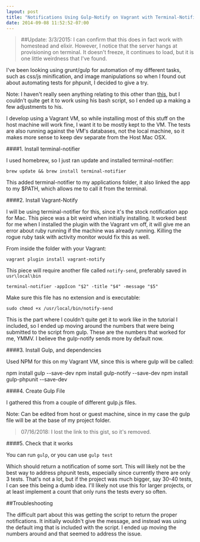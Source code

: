 ```yaml
---
layout: post
title: "Notifications Using Gulp-Notify on Vagrant with Terminal-Notifier"
date: 2014-09-08 11:52:52-07:00
---
```


> ##Update: 3/3/2015:
> I can confirm that this does in fact work with homestead and elixir. However, I notice that the server hangs at provisioning on terminal. It doesn't freeze, it continues to load, but it is one little weirdness that I've found.

I've been looking using grunt/gulp for automation of my different tasks, such as css/js minification, and image manipulations so when I found out about automating tests for phpunit, I decided to give a try.

Note: I haven't really seen anything relating to this other than [this](http://jpbetley.com/vagrant-gulp-notifications/), but I couldn't quite get it to work using his bash script, so I ended up a making a few adjustments to his.

I develop using a Vagrant VM, so while installing most of this stuff on the host machine will work fine, I want it to be mostly kept to the VM. The tests are also running against the VM's databases, not the local machine, so it makes more sense to keep dev separate from the Host Mac OSX.

####1. Install terminal-notifier

I used homebrew, so I just ran update and installed terminal-notifier:

    brew update && brew install terminal-notifier

This added terminal-notifier to my applications folder, it also linked the app to my $PATH, which allows me to call it from the terminal.

####2. Install Vagrant-Notify

I will be using terminal-notifier for this, since it's the stock notification app for Mac. This piece was a bit weird when initially installing. It worked best for me when I installed the plugin with the Vagrant vm off, it will give me an error about ruby running if the machine was already running. Killing the rogue ruby task with activity monitor would fix this as well.

From inside the folder with your Vagrant:

    vagrant plugin install vagrant-notify

This piece will require another file called ```notify-send```, preferably saved in ```usr\local\bin```

    terminal-notifier -appIcon "$2" -title "$4" -message "$5"

Make sure this file has no extension and is executable:

    sudo chmod +x /usr/local/bin/notify-send

This is the part where I couldn't quite get it to work like in the tutorial I included, so I ended up moving around the numbers that were being submitted to the script from gulp. These are the numbers that worked for me, YMMV. I believe the gulp-notify sends more by default now.

####3. Install Gulp, and dependencies

Used NPM for this on my Vagrant VM, since this is where gulp will be called:

  npm install gulp --save-dev
  npm install gulp-notify --save-dev
  npm install gulp-phpunit --save-dev

####4. Create Gulp File

I gathered this from a couple of different gulp.js files.

Note: Can be edited from host or guest machine, since in my case the gulp file will be at the base of my project folder.

> 07/16/2018: I lost the link to this gist, so it's removed.

####5. Check that it works

You can run ```gulp```, or you can use ```gulp test```

Which should return a notification of some sort. This will likely not be the best way to address phpunit tests, especially since currently there are only 3 tests. That's not a lot, but if the project was much bigger, say 30-40 tests, I can see this being a dumb idea. I'll likely not use this for larger projects, or at least implement a count that only runs the tests every so often.

##Troubleshooting

The difficult part about this was getting the script to return the proper notifications. It initially wouldn't give the message, and instead was using the default img that is included with the script. I ended up moving the numbers around and that seemed to address the issue.
